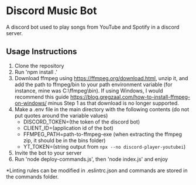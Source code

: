 # Discord Music Bot

A discord bot used to play songs from YouTube and Spotify in a discord server.

## Usage Instructions

1. Clone the repository
2. Run 'npm install .'
3. Download ffmpeg using https://ffmpeg.org/download.html, unzip it, and add the path to ffmpeg/bin to your path environment variable (for instance, mine was C:\ffmpeg\bin). If using Windows, I would recommend this guide https://blog.gregzaal.com/how-to-install-ffmpeg-on-windows/ minus Step 1 as that download is no longer supported.
4. Make a .env file in the main directory with the following contents (do not put quotes around the variable values)
    - DISCORD_TOKEN=(the token of the discord bot)
    - CLIENT_ID=(application id of the bot)
    - FFMPEG_PATH=path-to-ffmpeg-exe (when extracting the ffmpeg zip, it should be in the bins folder)
    - YT_TOKEN=(string output from `npx --no discord-player-youtubei`)
5. Invite the bot to your server
6. Run 'node deploy-commands.js', then 'node index.js' and enjoy

*Linting rules can be modified in .eslintrc.json and commands are stored in the commands folder.
